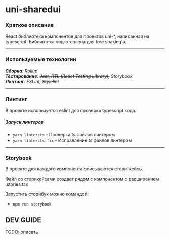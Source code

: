 # uni-sharedui

### Краткое описание  
<p>React библиотека компонентов для проектов uni-*, написанная на typescript. Библиотека подготовлена для 
tree shaking'а.</p>  

----

### Используемые технологии  
_**Сборка**: Rollup_  
_**Тестирование**: ~~Jest, RTL (React Testing Library),~~ Storybook_  
_**Линтинг**: ESLint, ~~Stylelint~~_  

----
### Линтинг  

В проекте используется eslint для проверки typescript кода.  

##### Запуск линтеров  
- `yarn linter:ts` - Проверка ts файлов линтером  
- `yarn linter:ts:fix` - Исправление ts файлов линтером  

----

### Storybook

В проекте для каждого компонента описываются стори-кейсы.

Файл со сторикейсами создает рядом с компонентом с расширением .stories.tsx

Запустить сторибук можно командой:
- `npm run storybook`


## DEV GUIDE  
TODO: описать
